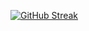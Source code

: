 [![GitHub Streak](https://streak-stats.demolab.com/?user=1iamharshraj&theme=dark)](https://git.io/streak-stats)
